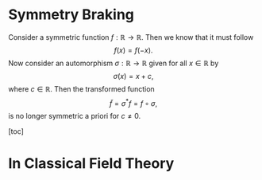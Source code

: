 # Symmetry Braking

Consider a symmetric function $f:\mathbb R\to \mathbb R$. Then we know that it must follow
$$
f(x) = f(-x).
$$
Now consider an automorphism $\sigma : \mathbb R \to \mathbb R$ given for all $x\in \mathbb R$ by
$$
\sigma(x) = x + c,
$$
where $c\in \mathbb R$. Then the transformed function
$$
\tilde f = \sigma^\ast f = f\circ \sigma,
$$
is no longer symmetric a priori for $c\neq 0$. 



[toc]



# In Classical Field Theory